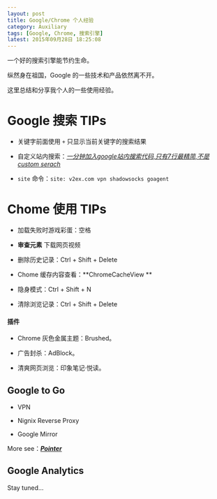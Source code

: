 ```yaml
---
layout: post
title: Google/Chrome 个人经验
category: Auxiliary
tags: [Google, Chrome, 搜索引擎]
latest: 2015年09月28日 18:25:08
---
```


一个好的搜索引擎能节约生命。

纵然身在祖国，Google 的一些技术和产品依然离不开。

这里总结和分享我个人的一些使用经验。

Google 搜索 TIPs
=

+ 关键字前面使用 `+` 只显示当前关键字的搜索结果

+ 自定义站内搜索：*[一分钟加入google站内搜索代码,只有7行最精简,不是custom serach](http://tongcx.no-ip.org:81/node/107)*

+ `site` 命令：`site: v2ex.com vpn shadowsocks goagent`


Chome 使用 TIPs
=

+ 加载失败时游戏彩蛋：空格

+ **审查元素** 下载网页视频

+ 删除历史记录：Ctrl + Shift + Delete

+ Chome 缓存内容查看：**ChromeCacheView **

+ 隐身模式：Ctrl + Shift + N

+ 清除浏览记录：Ctrl + Shift + Delete

#### **插件**

+ Chrome 灰色金属主题：Brushed。

+ 广告封杀：AdBlock。

+ 清爽网页浏览：印象笔记·悦读。

Google to Go
-

+ VPN

+ Nignix Reverse Proxy

+ Google Mirror

More see：***[Pointer](https://github.com/lamChuanJiang/Pointer/blob/gh-pages/README.wiki)***

Google Analytics
-

Stay tuned...
